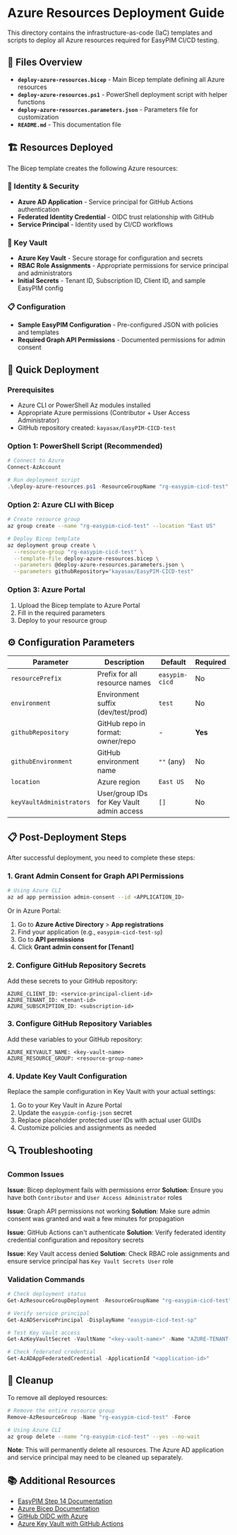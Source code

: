 # Azure Resources Deployment Guide

This directory contains the infrastructure-as-code (IaC) templates and scripts to deploy all Azure resources required for EasyPIM CI/CD testing.

## 📁 Files Overview

- **`deploy-azure-resources.bicep`** - Main Bicep template defining all Azure resources
- **`deploy-azure-resources.ps1`** - PowerShell deployment script with helper functions
- **`deploy-azure-resources.parameters.json`** - Parameters file for customization
- **`README.md`** - This documentation file

## 🏗️ Resources Deployed

The Bicep template creates the following Azure resources:

### 🔐 Identity & Security
- **Azure AD Application** - Service principal for GitHub Actions authentication
- **Federated Identity Credential** - OIDC trust relationship with GitHub
- **Service Principal** - Identity used by CI/CD workflows

### 🔑 Key Vault
- **Azure Key Vault** - Secure storage for configuration and secrets
- **RBAC Role Assignments** - Appropriate permissions for service principal and administrators
- **Initial Secrets** - Tenant ID, Subscription ID, Client ID, and sample EasyPIM config

### 📋 Configuration
- **Sample EasyPIM Configuration** - Pre-configured JSON with policies and templates
- **Required Graph API Permissions** - Documented permissions for admin consent

## 🚀 Quick Deployment

### Prerequisites
- Azure CLI or PowerShell Az modules installed
- Appropriate Azure permissions (Contributor + User Access Administrator)
- GitHub repository created: `kayasax/EasyPIM-CICD-test`

### Option 1: PowerShell Script (Recommended)
```powershell
# Connect to Azure
Connect-AzAccount

# Run deployment script
.\deploy-azure-resources.ps1 -ResourceGroupName "rg-easypim-cicd-test" -GitHubRepository "kayasax/EasyPIM-CICD-test"
```

### Option 2: Azure CLI with Bicep
```bash
# Create resource group
az group create --name "rg-easypim-cicd-test" --location "East US"

# Deploy Bicep template
az deployment group create \
  --resource-group "rg-easypim-cicd-test" \
  --template-file deploy-azure-resources.bicep \
  --parameters @deploy-azure-resources.parameters.json \
  --parameters githubRepository="kayasax/EasyPIM-CICD-test"
```

### Option 3: Azure Portal
1. Upload the Bicep template to Azure Portal
2. Fill in the required parameters
3. Deploy to your resource group

## ⚙️ Configuration Parameters

| Parameter | Description | Default | Required |
|-----------|-------------|---------|----------|
| `resourcePrefix` | Prefix for all resource names | `easypim-cicd` | No |
| `environment` | Environment suffix (dev/test/prod) | `test` | No |
| `githubRepository` | GitHub repo in format: owner/repo | - | **Yes** |
| `githubEnvironment` | GitHub environment name | `""` (any) | No |
| `location` | Azure region | `East US` | No |
| `keyVaultAdministrators` | User/group IDs for Key Vault admin access | `[]` | No |

## 📋 Post-Deployment Steps

After successful deployment, you need to complete these steps:

### 1. Grant Admin Consent for Graph API Permissions
```bash
# Using Azure CLI
az ad app permission admin-consent --id <APPLICATION_ID>
```

Or in Azure Portal:
1. Go to **Azure Active Directory** > **App registrations**
2. Find your application (e.g., `easypim-cicd-test-sp`)
3. Go to **API permissions**
4. Click **Grant admin consent for [Tenant]**

### 2. Configure GitHub Repository Secrets
Add these secrets to your GitHub repository:

```
AZURE_CLIENT_ID: <service-principal-client-id>
AZURE_TENANT_ID: <tenant-id>
AZURE_SUBSCRIPTION_ID: <subscription-id>
```

### 3. Configure GitHub Repository Variables
Add these variables to your GitHub repository:

```
AZURE_KEYVAULT_NAME: <key-vault-name>
AZURE_RESOURCE_GROUP: <resource-group-name>
```

### 4. Update Key Vault Configuration
Replace the sample configuration in Key Vault with your actual settings:

1. Go to your Key Vault in Azure Portal
2. Update the `easypim-config-json` secret
3. Replace placeholder protected user IDs with actual user GUIDs
4. Customize policies and assignments as needed

## 🔍 Troubleshooting

### Common Issues

**Issue**: Bicep deployment fails with permissions error
**Solution**: Ensure you have both `Contributor` and `User Access Administrator` roles

**Issue**: Graph API permissions not working
**Solution**: Make sure admin consent was granted and wait a few minutes for propagation

**Issue**: GitHub Actions can't authenticate
**Solution**: Verify federated identity credential configuration and repository secrets

**Issue**: Key Vault access denied
**Solution**: Check RBAC role assignments and ensure service principal has `Key Vault Secrets User` role

### Validation Commands

```powershell
# Check deployment status
Get-AzResourceGroupDeployment -ResourceGroupName "rg-easypim-cicd-test"

# Verify service principal
Get-AzADServicePrincipal -DisplayName "easypim-cicd-test-sp"

# Test Key Vault access
Get-AzKeyVaultSecret -VaultName "<key-vault-name>" -Name "AZURE-TENANT-ID"

# Check federated credential
Get-AzADAppFederatedCredential -ApplicationId "<application-id>"
```

## 🧹 Cleanup

To remove all deployed resources:

```powershell
# Remove the entire resource group
Remove-AzResourceGroup -Name "rg-easypim-cicd-test" -Force
```

```bash
# Using Azure CLI
az group delete --name "rg-easypim-cicd-test" --yes --no-wait
```

**Note**: This will permanently delete all resources. The Azure AD application and service principal may need to be cleaned up separately.

## 📚 Additional Resources

- [EasyPIM Step 14 Documentation](https://github.com/kayasax/EasyPIM/wiki/Invoke%E2%80%90EasyPIMOrchestrator-step%E2%80%90by%E2%80%90step-guide)
- [Azure Bicep Documentation](https://docs.microsoft.com/en-us/azure/azure-resource-manager/bicep/)
- [GitHub OIDC with Azure](https://docs.github.com/en/actions/deployment/security-hardening-your-deployments/configuring-openid-connect-in-azure)
- [Azure Key Vault with GitHub Actions](https://docs.microsoft.com/en-us/azure/key-vault/general/github-action)
